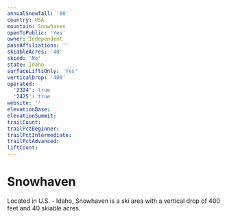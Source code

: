 ```yaml
---
annualSnowfall: '60'
country: USA
mountain: Snowhaven
openToPublic: 'Yes'
owner: Independent
passAffiliations: ''
skiableAcres: '40'
skied: 'No'
state: Idaho
surfaceLiftsOnly: 'Yes'
verticalDrop: '400'
operated:
  '2324': true
  '2425': true
website: ''
elevationBase:
elevationSummit:
trailCount:
trailPctBeginner:
trailPctIntermediate:
trailPctAdvanced:
liftCount:
---
```



# Snowhaven

Located in U.S. - Idaho, Snowhaven is a ski area with a vertical drop of 400 feet and 40 skiable acres.
